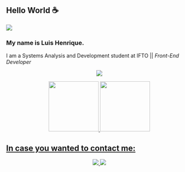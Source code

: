 ## Hello World  :coffee:

![](https://komarev.com/ghpvc/?username=lhenriquedeveloper)

### My name is Luis Henrique.

I am a Systems Analysis and Development student at IFTO || *Front-End Developer*

<p align="center">
  <a href="https://skillicons.dev">
    <img src="https://skillicons.dev/icons?i=html,css,js,ts,nodejs,angular,react,sass,tailwind,figma,vscode,vite,git,github,firebase" />
  </a>
</p>


<div align="center">
  <a href="https://github.com/lhenriquedeveloper">
  <img height="135em" src="https://github-readme-stats.vercel.app/api?username=lhenriquedeveloper&show_icons=true&theme=dracula&include_all_commits=true&count_private=true"/>
  <img height="135em" src="https://github-readme-stats.vercel.app/api/top-langs/?username=lhenriquedeveloper&layout=compact&langs_count=7&theme=dracula"/>
</div>
  
 ## In case you wanted to contact me:
 
 <p align="center">
  <a href="https://www.instagram.com/lhenriques24/" alt="Instagram">
    <img src="https://img.shields.io/badge/Instagram-E4405F?style=for-the-badge&logo=instagram&logoColor=white"/>
  </a>
  
  <a href="https://www.linkedin.com/in/lhenriquedev/" alt="Linkedin">
    <img src="https://img.shields.io/badge/LinkedIn-0077B5?style=for-the-badge&logo=linkedin&logoColor=white"/>
  </a>
</p>

